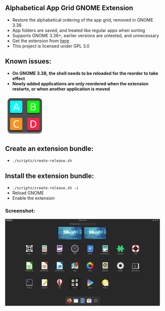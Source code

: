 ## Alphabetical App Grid GNOME Extension
  - Restore the alphabetical ordering of the app grid, removed in GNOME 3.38
  - App folders are saved, and treated like regular apps when sorting
  - Supports GNOME 3.38+, earlier versions are untested, and unnecessary
  - Get the extension from [here](https://extensions.gnome.org/extension/4269/alphabetical-app-grid/)
  - This project is licensed under GPL 3.0

## Known issues:
  - **On GNOME 3.38, the shell needs to be reloaded for the reorder to take effect**
  - **Newly added applications are only reordered when the extension restarts, or when another application is moved**

![Extension](docs/icon.png)
## Create an extension bundle:
  - `./scripts/create-release.sh`

## Install the extension bundle:
  - `./scripts/create-release.sh -i`
  - Reload GNOME
  - Enable the extension

### Screenshot:
![Extension](docs/screenshot.png)
